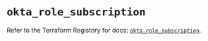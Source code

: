 # `okta_role_subscription`

Refer to the Terraform Registory for docs: [`okta_role_subscription`](https://registry.terraform.io/providers/okta/okta/4.3.0/docs/resources/role_subscription).
